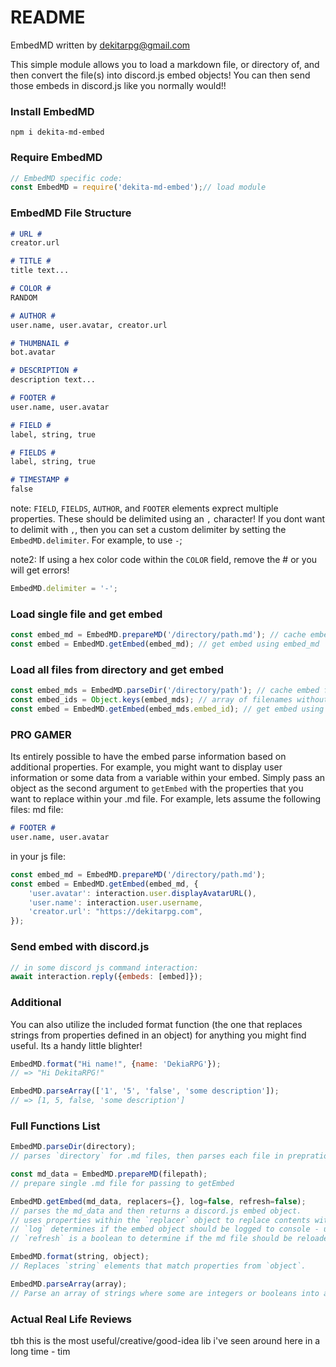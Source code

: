 # README #
EmbedMD written by dekitarpg@gmail.com

This simple module allows you to load a markdown file, or directory of, and then convert the file(s) into discord.js embed objects! You can then send those embeds in discord.js like you normally would!!

### Install EmbedMD ###
```
npm i dekita-md-embed
```

### Require EmbedMD ###
```js
// EmbedMD specific code:
const EmbedMD = require('dekita-md-embed');// load module
```

### EmbedMD File Structure ###
```markdown
# URL #
creator.url

# TITLE #
title text... 

# COLOR #
RANDOM

# AUTHOR #
user.name, user.avatar, creator.url

# THUMBNAIL #
bot.avatar

# DESCRIPTION #
description text...

# FOOTER #
user.name, user.avatar

# FIELD #
label, string, true

# FIELDS #
label, string, true

# TIMESTAMP #
false
```
note: `FIELD`, `FIELDS`, `AUTHOR`, and `FOOTER` elements exprect multiple properties. These should be delimited using an `,` character! If you dont want to delimit with `,`, then you can set a custom delimiter by setting the `EmbedMD.delimiter`. For example, to use `-`; 

note2: If using a hex color code within the `COLOR` field, remove the # or you will get errors! 
```js
EmbedMD.delimiter = '-';
```

### Load single file and get embed ###
```js
const embed_md = EmbedMD.prepareMD('/directory/path.md'); // cache embed files from path
const embed = EmbedMD.getEmbed(embed_md); // get embed using embed_md
```

### Load all files from directory and get embed ###
```js
const embed_mds = EmbedMD.parseDir('/directory/path'); // cache embed files from path
const embed_ids = Object.keys(embed_mds); // array of filenames without.md and route
const embed = EmbedMD.getEmbed(embed_mds.embed_id); // get embed using embed_id
```

### PRO GAMER ###
Its entirely possible to have the embed parse information based on additional properties. For example, you might want to display user information or some data from a variable within your embed. Simply pass an object as the second argument to `getEmbed` with the properties that you want to replace within your .md file. For example, lets assume the following files:
md file:
```md
# FOOTER #
user.name, user.avatar
``` 
in your js file: 
```js
const embed_md = EmbedMD.prepareMD('/directory/path.md');
const embed = EmbedMD.getEmbed(embed_md, {
    'user.avatar': interaction.user.displayAvatarURL(),
    'user.name': interaction.user.username,
    'creator.url': "https://dekitarpg.com",
}); 
```

### Send embed with discord.js ###
```js
// in some discord js command interaction:
await interaction.reply({embeds: [embed]});
```

### Additional ###
You can also utilize the included format function (the one that replaces strings from properties defined in an object) for anything you might find useful. Its a handy little blighter! 
```js
EmbedMD.format("Hi name!", {name: 'DekiaRPG'});
// => "Hi DekitaRPG!"

EmbedMD.parseArray(['1', '5', 'false', 'some description']);
// => [1, 5, false, 'some description']
```


### Full Functions List ###
```js
EmbedMD.parseDir(directory);
// parses `directory` for .md files, then parses each file in prepration for creating embeds. 

const md_data = EmbedMD.prepareMD(filepath);
// prepare single .md file for passing to getEmbed

EmbedMD.getEmbed(md_data, replacers={}, log=false, refresh=false);
// parses the md_data and then returns a discord.js embed object.
// uses properties within the `replacer` object to replace contents within the md file.
// `log` determines if the embed object should be logged to console - useful for debugging.
// `refresh` is a boolean to determine if the md file should be reloaded, or if we can use cache.

EmbedMD.format(string, object);
// Replaces `string` elements that match properties from `object`. 

EmbedMD.parseArray(array);
// Parse an array of strings where some are integers or booleans into an array of those objects.
```


### Actual Real Life Reviews ###
tbh this is the most useful/creative/good-idea lib i've seen around here in a long time - tim